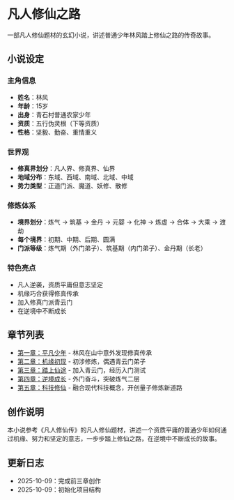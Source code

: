 # 凡人修仙之路

一部凡人修仙题材的玄幻小说，讲述普通少年林风踏上修仙之路的传奇故事。

## 小说设定

### 主角信息
- **姓名**：林风
- **年龄**：15岁
- **出身**：青石村普通农家少年
- **资质**：五行伪灵根（下等资质）
- **性格**：坚毅、勤奋、重情重义

### 世界观
- **修真界划分**：凡人界、修真界、仙界
- **地域分布**：东域、西域、南域、北域、中域
- **势力类型**：正道门派、魔道、妖修、散修

### 修炼体系
- **境界划分**：炼气 → 筑基 → 金丹 → 元婴 → 化神 → 炼虚 → 合体 → 大乘 → 渡劫
- **每个境界**：初期、中期、后期、圆满
- **门派等级**：炼气期（外门弟子）、筑基期（内门弟子）、金丹期（长老）

### 特色亮点
- 凡人逆袭，资质平庸但意志坚定
- 机缘巧合获得修真传承
- 加入修真门派青云门
- 在逆境中不断成长

## 章节列表

- [第一章：平凡少年](第一章.md) - 林风在山中意外发现修真传承
- [第二章：机缘初现](第二章.md) - 初涉修炼，偶遇青云门弟子
- [第三章：踏上仙途](第三章.md) - 加入青云门，经历入门测试
- [第四章：逆境成长](第四章.md) - 外门奋斗，突破炼气二层
- [第五章：科技修仙](第五章.md) - 融合现代科技概念，开创量子修炼新道路

## 创作说明

本小说参考《凡人修仙传》的凡人修仙题材，讲述一个资质平庸的普通少年如何通过机缘、努力和坚定的意志，一步步踏上修仙之路，在逆境中不断成长的故事。

## 更新日志

- 2025-10-09：完成前三章创作
- 2025-10-09：初始化项目结构